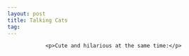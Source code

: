 ```yaml
---
layout: post
title: Talking Cats
tag: 
---
```



                <p>Cute and hilarious at the same time:</p>
<div style="text-align:center"><object type="application/x-shockwave-flash" style="width:425px; height:350px" data="http://www.youtube.com/v/cZ48soFDePc"><param name="movie" value="http://www.youtube.com/v/cZ48soFDePc"></param></object></div>
            
